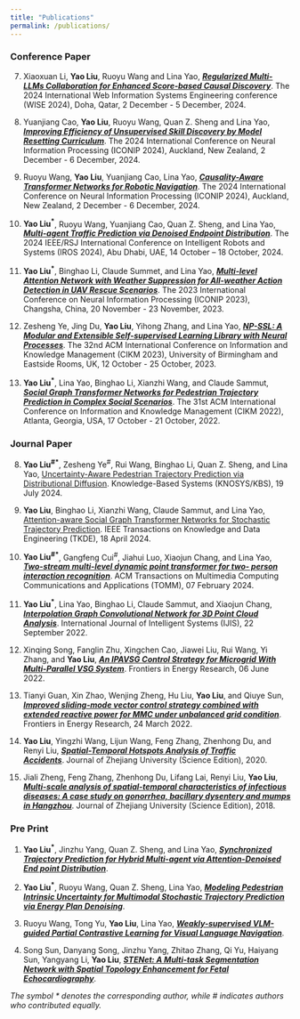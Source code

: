 ```yaml
---
title: "Publications"
permalink: /publications/
---
```



### Conference Paper

7. Xiaoxuan Li, **Yao Liu**, Ruoyu Wang and Lina Yao, [***Regularized Multi-LLMs Collaboration for Enhanced Score-based Causal Discovery***](). The 2024 International Web Information Systems Engineering conference (WISE 2024), Doha, Qatar, 2 December - 5 December, 2024. <!-- CCF-C; CORE-B -->

6. Yuanjiang Cao, **Yao Liu**, Ruoyu Wang, Quan Z. Sheng and Lina Yao, [***Improving Efficiency of Unsupervised Skill Discovery by Model Resetting Curriculum***](). The 2024 International Conference on Neural Information Processing (ICONIP 2024), Auckland, New Zealand, 2 December - 6 December, 2024. <!-- CCF-C; CORE-B -->

5. Ruoyu Wang, **Yao Liu**, Yuanjiang Cao, Lina Yao, [***Causality-Aware Transformer Networks for Robotic Navigation***](). The 2024 International Conference on Neural Information Processing (ICONIP 2024), Auckland, New Zealand, 2 December - 6 December, 2024. <!-- CCF-C; CORE-B -->

4. **Yao Liu<sup>*</sup>**, Ruoyu Wang, Yuanjiang Cao, Quan Z. Sheng, and Lina Yao, [***Multi-agent Traffic Prediction via Denoised Endpoint Distribution***](). The 2024 IEEE/RSJ International Conference on Intelligent Robots and Systems (IROS 2024), Abu Dhabi, UAE, 14 October – 18 October, 2024. <!-- CCF-C; CORE-A -->

3. **Yao Liu<sup>*</sup>**, Binghao Li, Claude Summet, and Lina Yao, [***Multi-level Attention Network with Weather Suppression for All-weather Action Detection in UAV Rescue Scenarios***](https://link.springer.com/chapter/10.1007/978-981-99-8138-0_43). The 2023 International Conference on Neural Information Processing (ICONIP 2023), Changsha, China, 20 November - 23 November, 2023.  <!-- CCF-C; CORE-B -->

2. Zesheng Ye, Jing Du, **Yao Liu**, Yihong Zhang, and Lina Yao, [***NP-SSL: A Modular and Extensible Self-supervised Learning Library with Neural Processes***](https://dl.acm.org/doi/10.1145/3583780.3614749). The 32nd ACM International Conference on Information and Knowledge Management (CIKM 2023), University of Birmingham and Eastside Rooms, UK, 12 October - 25 October, 2023. <!-- CCF-B; CORE-A -->

1. **Yao Liu<sup>*</sup>**, Lina Yao, Binghao Li, Xianzhi Wang, and Claude Sammut, [***Social Graph Transformer Networks for Pedestrian Trajectory Prediction in Complex Social Scenarios***](https://dl.acm.org/doi/abs/10.1145/3511808.3557455). The 31st ACM International Conference on Information and Knowledge Management (CIKM 2022), Atlanta, Georgia, USA, 17 October - 21 October, 2022. <!-- CCF-B; CORE-A -->


### Journal Paper

8. **Yao Liu<sup>#*</sup>**, Zesheng Ye<sup>#</sup>, Rui Wang, Binghao Li, Quan Z. Sheng, and Lina Yao, [Uncertainty-Aware Pedestrian Trajectory Prediction via Distributional Diffusion](https://www.sciencedirect.com/science/article/pii/S0950705124004969). Knowledge-Based Systems (KNOSYS/KBS), 19 July 2024. <!-- CCF-C; JCR-7.2/Q1; ZKY-Q1 TOP -->

7. **Yao Liu**, Binghao Li, Xianzhi Wang, Claude Sammut, and Lina Yao, [Attention-aware Social Graph Transformer Networks for
Stochastic Trajectory Prediction](https://ieeexplore.ieee.org/document/10504962). IEEE Transactions on Knowledge and Data Engineering (TKDE), 18 April 2024. <!-- CCF-A; JCR-8.9/Q1; ZKY-Q2 -->

6. **Yao Liu<sup>#*</sup>**, Gangfeng Cui<sup>#</sup>, Jiahui Luo, Xiaojun Chang, and Lina Yao, [***Two-stream multi-level dynamic point transformer for two-
person interaction recognition***](https://dl.acm.org/doi/abs/10.1145/3639470). ACM Transactions on Multimedia Computing Communications and Applications (TOMM), 07 February 2024. <!-- CCF-B; JCR-5.2/Q1; ZKY-Q3 -->

5. **Yao Liu<sup>*</sup>**, Lina Yao, Binghao Li, Claude Sammut, and Xiaojun Chang, [***Interpolation Graph Convolutional Network for 3D Point Cloud Analysis***](https://onlinelibrary.wiley.com/doi/abs/10.1002/int.23087). International Journal of Intelligent Systems (IJIS), 22 September 2022. <!-- CCF-C; JCR-5.0/Q1; ZKY-Q2 TOP-->

4. Xinqing Song, Fanglin Zhu, Xingchen Cao, Jiawei Liu, Rui Wang, Yi Zhang, and **Yao Liu**, [***An IPAVSG Control Strategy for Microgrid With Multi-Parallel VSG System***](https://www.frontiersin.org/articles/10.3389/fenrg.2022.915023/full). Frontiers in Energy Research, 06 June 2022. <!-- JCR-2.6/Q3; ZKY-Q3-->

3. Tianyi Guan, Xin Zhao, Wenjing Zheng, Hu Liu, **Yao Liu**, and Qiuye Sun, [***Improved sliding-mode vector control strategy combined with extended reactive power for MMC under unbalanced grid condition***](https://www.frontiersin.org/articles/10.3389/fenrg.2022.874533/full). Frontiers in Energy Research, 24 March 2022.  <!-- JCR-2.6/Q3; ZKY-Q3-->

2. **Yao Liu**, Yingzhi Wang, Lijun Wang, Feng Zhang, Zhenhong Du, and Renyi Liu, [***Spatial-Temporal Hotspots Analysis of Traffic Accidents***](https://www.zjujournals.com/sci/CN/10.3785/j.issn.1008-9497.2020.01.007). Journal of Zhejiang University (Science Edition), 2020. <!-- Chinese Core-->

1. Jiali Zheng, Feng Zhang, Zhenhong Du, Lifang Lai, Renyi Liu, **Yao Liu**, [***Multi-scale analysis of spatial-temporal characteristics of infectious diseases: A case study on gonorrhea, bacillary dysentery and mumps in Hangzhou***](https://www.zjujournals.com/sci/CN/10.3785/j.issn.1008-9497.2018.05.013). Journal of Zhejiang University (Science Edition), 2018. <!-- Chinese Core-->


### Pre Print 


 
1. **Yao Liu<sup>*</sup>**, Jinzhu Yang, Quan Z. Sheng, and Lina Yao, [***Synchronized Trajectory Prediction for Hybrid Multi-agent via Attention-Denoised End point Distribution***](). <!-- TAAS -->  <!-- CCF-B; JCR-2.2/Q2; ZKY-Q4(2/1)-->

2. **Yao Liu<sup>*</sup>**, Ruoyu Wang, Quan Z. Sheng, Lina Yao, [***Modeling Pedestrian Intrinsic Uncertainty for Multimodal Stochastic Trajectory Prediction via Energy Plan Denoising***](). <!-- ICRA 2025 -->
  
3. Ruoyu Wang, Tong Yu, **Yao Liu**, Lina Yao, [***Weakly-supervised VLM-guided Partial Contrastive Learning for Visual Language Navigation***](). <!-- ICRA 2025 -->

4. Song Sun, Danyang Song, Jinzhu Yang, Zhitao Zhang, Qi Yu, Haiyang Sun, Yangyang Li, **Yao Liu**, [***STENet: A Multi-task Segmentation Network with Spatial Topology Enhancement for Fetal Echocardiography***](). <!-- Expert Systems With Applications -->  <!-- JCR-7.5/Q1; ZKY-Q1 TOP-->

<!--5. Ruoyu Wang, TIST， CCF B -->

<!-- Honghe LI;  Hongfei Wang;  Qi yu -->

<!-- Xiaojian Wang; Bo Wang; Mingyuan Shi -->


*The symbol * denotes the corresponding author, while # indicates authors who contributed equally.*
